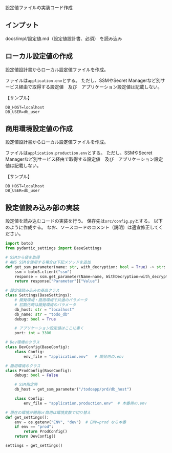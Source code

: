 設定値ファイルの実装コード作成

## インプット
docs/impl/設定値.md（設定値設計書、必須） を読み込み

## ローカル設定値の作成
設定値設計書からローカル設定値ファイルを作成。

ファイルは`application.env`とする。
ただし、SSMやSecret Managerなど別サービス経由で取得する設定値　及び　アプリケーション設定値は記載しない。

【サンプル】
```
DB_HOST=localhost
DB_USER=db_user
```

## 商用環境設定値の作成
設定値設計書からローカル設定値ファイルを作成。

ファイルは`application.production.env`とする。
ただし、SSMやSecret Managerなど別サービス経由で取得する設定値　及び　アプリケーション設定値は記載しない。

【サンプル】
```
DB_HOST=localhost
DB_USER=db_user
```

## 設定値読み込み部の実装
設定値を読み込むコードの実装を行う。
保存先は`src/config.py`とする。
以下のように作成する。
なお、ソースコードのコメント（説明）は適宜修正してください。

```python
import boto3
from pydantic_settings import BaseSettings

# SSMから値を取得
# AWS SSMを使用する場合は下記メソッドを追加
def get_ssm_parameter(name: str, with_decryption: bool = True) -> str:
    ssm = boto3.client("ssm")
    response = ssm.get_parameter(Name=name, WithDecryption=with_decryption)
    return response["Parameter"]["Value"]

# 設定値読み込みの基底クラス
class Settings(BaseSettings):
    # 開発環境・商用環境で共通のパラメータ
    # 初期化時は開発環境のパラメータ
    db_host: str = "localhost"
    db_name: str = "todo_db"
    debug: bool = True

    # アプリケーション設定値はここに書く
    port: int = 3306

# Dev環境のクラス
class DevConfig(BaseConfig):
    class Config:
        env_file = "application.env"   # 開発用の.env

# 商用環境のクラス
class ProdConfig(BaseConfig):
    debug: bool = False

    # SSM指定時
    db_host = get_ssm_parameter("/todoapp/prd/db_host")

    class Config:
        env_file = "application.production.env"  # 本番用の.env

# 現在の環境が開発or商用は環境変数で切り替え
def get_settings():
    env = os.getenv("ENV", "dev")  # ENV=prod なら本番
    if env == "prod":
        return ProdConfig()
    return DevConfig()

settings = get_settings()
```